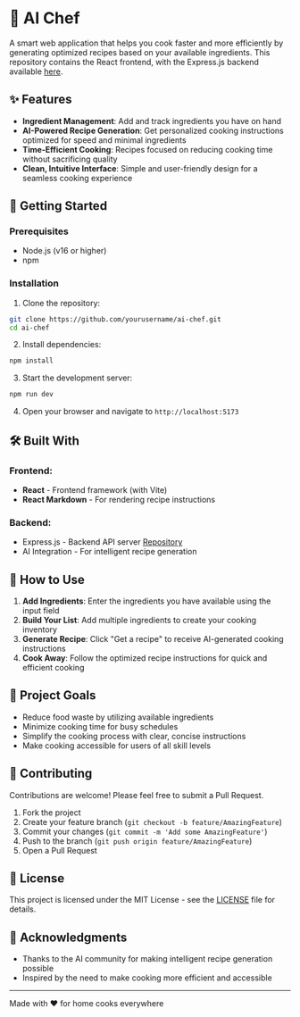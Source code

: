 # 🍳 AI Chef

A smart web application that helps you cook faster and more efficiently by generating optimized recipes based on your available ingredients. This repository contains the React frontend, with the Express.js backend available [here](https://github.com/Donny-Guo/chef_api).

## ✨ Features

- **Ingredient Management**: Add and track ingredients you have on hand
- **AI-Powered Recipe Generation**: Get personalized cooking instructions optimized for speed and minimal ingredients
- **Time-Efficient Cooking**: Recipes focused on reducing cooking time without sacrificing quality
- **Clean, Intuitive Interface**: Simple and user-friendly design for a seamless cooking experience

## 🚀 Getting Started

### Prerequisites

- Node.js (v16 or higher)
- npm

### Installation

1. Clone the repository:
```bash
git clone https://github.com/yourusername/ai-chef.git
cd ai-chef
```

2. Install dependencies:
```bash
npm install
```

3. Start the development server:
```bash
npm run dev
```

4. Open your browser and navigate to `http://localhost:5173`

## 🛠️ Built With

### Frontend:
- **React** - Frontend framework (with Vite)
- **React Markdown** - For rendering recipe instructions

### Backend:
- Express.js - Backend API server [Repository](https://github.com/Donny-Guo/chef_api)
- AI Integration - For intelligent recipe generation

## 📱 How to Use

1. **Add Ingredients**: Enter the ingredients you have available using the input field
2. **Build Your List**: Add multiple ingredients to create your cooking inventory
3. **Generate Recipe**: Click "Get a recipe" to receive AI-generated cooking instructions
4. **Cook Away**: Follow the optimized recipe instructions for quick and efficient cooking

## 🎯 Project Goals

- Reduce food waste by utilizing available ingredients
- Minimize cooking time for busy schedules
- Simplify the cooking process with clear, concise instructions
- Make cooking accessible for users of all skill levels

## 🤝 Contributing

Contributions are welcome! Please feel free to submit a Pull Request.

1. Fork the project
2. Create your feature branch (`git checkout -b feature/AmazingFeature`)
3. Commit your changes (`git commit -m 'Add some AmazingFeature'`)
4. Push to the branch (`git push origin feature/AmazingFeature`)
5. Open a Pull Request

## 📄 License

This project is licensed under the MIT License - see the [LICENSE](LICENSE) file for details.

## 🙏 Acknowledgments

- Thanks to the AI community for making intelligent recipe generation possible
- Inspired by the need to make cooking more efficient and accessible

---

Made with ❤️ for home cooks everywhere